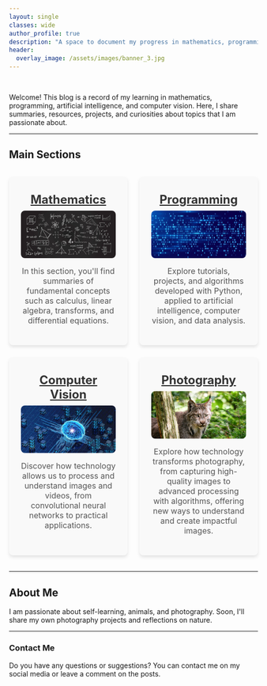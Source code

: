 ```yaml
---
layout: single
classes: wide
author_profile: true
description: "A space to document my progress in mathematics, programming, computer vision, and more."
header:
  overlay_image: /assets/images/banner_3.jpg
---
```


<head>
  <meta name="viewport" content="width=device-width, initial-scale=1.0">
</head>

<br>
<p>Welcome! This blog is a record of my learning in mathematics, programming, artificial intelligence, and computer vision. Here, I share summaries, resources, projects, and curiosities about topics that I am passionate about.</p>

---

<!-- Inline styles for the grid -->
<style>
/* Grid layout */
.grid-wrapper {
  display: grid;
  grid-template-columns: repeat(2, 1fr); /* Two columns */
  gap: 1.5rem; /* Space between cells */
  margin: 2rem 0;
}

.grid-item {
  text-align: center;
  background: #f9f9f9; /* Light background */
  padding: 1.5rem;
  border-radius: 8px;
  box-shadow: 0 4px 6px rgba(0, 0, 0, 0.1);
}

.grid-item img {
  width: 100%; /* Image takes up 100% of the container */
  max-width: 300px; /* Max image width */
  height: auto; /* Keeps proportion */
  margin: 0 auto 1rem; /* Centers and adds space below */
  display: block;
  border-radius: 8px; /* Rounded corners */
}

.grid-item h3 {
  margin: 0.5rem 0;
  font-size: 1.5rem;
  color: #333;
}

.grid-item p {
  font-size: 1rem;
  color: #555;
}

/* Media query for small screens (less than 768px) */
@media (max-width: 768px) {
  .grid-wrapper {
    grid-template-columns: 1fr; /* One column on small screens */
  }

  .grid-item h3 {
    font-size: 1.2rem; /* Adjust text size */
  }

  .grid-item p {
    font-size: 0.9rem; /* Adjust text size */
  }
}  
</style>

<!-- Main container -->
## Main Sections

<div class="grid-wrapper">
  <!-- Mathematics Section -->
  <div class="grid-item">
    <a href="/mathematics">
    <h3>Mathematics</h3>
    <img src="assets/images/math_img.png" alt="Mathematics">
    </a>
    <p>In this section, you'll find summaries of fundamental concepts such as calculus, linear algebra, transforms, and differential equations.</p>
  </div>

  <!-- Programming Section -->
  <div class="grid-item">
    <a href="/programming">
    <h3>Programming</h3>
    <img src="assets/images/programming_img.png" alt="Programming">
    </a>
    <p>Explore tutorials, projects, and algorithms developed with Python, applied to artificial intelligence, computer vision, and data analysis.</p>
  </div>

  <!-- Computer Vision Section -->
  <div class="grid-item">
    <a href="/computer">
    <h3>Computer Vision</h3>
    <img src="assets/images/computer_img.jpg" alt="Computer Vision">
    </a>
    <p>Discover how technology allows us to process and understand images and videos, from convolutional neural networks to practical applications.</p>
  </div>

  <!-- Photography Section -->
  <div class="grid-item">
    <a href="/photography">
    <h3>Photography</h3>
    <img src="assets/images/photo2_img.jpg" alt="Photography">
    </a>
    <p>Explore how technology transforms photography, from capturing high-quality images to advanced processing with algorithms, offering new ways to understand and create impactful images.</p>
  </div>  
</div>

---

## About Me

I am passionate about self-learning, animals, and photography. Soon, I'll share my own photography projects and reflections on nature.

---

### Contact Me

Do you have any questions or suggestions? You can contact me on my social media or leave a comment on the posts.
